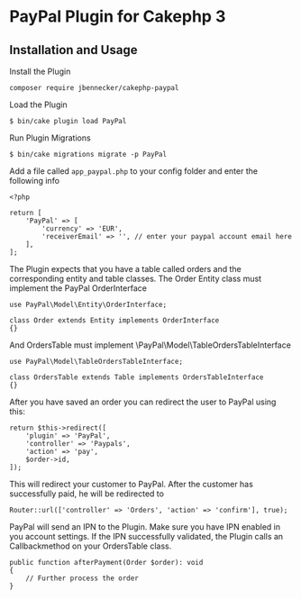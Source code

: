 # PayPal Plugin for Cakephp 3

## Installation and Usage

Install the Plugin

```
composer require jbennecker/cakephp-paypal
```


Load the Plugin

```
$ bin/cake plugin load PayPal
```

Run Plugin Migrations

```
$ bin/cake migrations migrate -p PayPal
```

Add a file called `app_paypal.php` to your config folder and enter the following info

```
<?php

return [
    'PayPal' => [
        'currency' => 'EUR',
        'receiverEmail' => '', // enter your paypal account email here
    ],
];
```

The Plugin expects that you have a table called orders and the corresponding entity and table classes. The Order Entity
class must implement the PayPal OrderInterface

```
use PayPal\Model\Entity\OrderInterface;

class Order extends Entity implements OrderInterface
{}
```

And OrdersTable must implement \PayPal\Model\TableOrdersTableInterface

```
use PayPal\Model\TableOrdersTableInterface;

class OrdersTable extends Table implements OrdersTableInterface
{}
```

After you have saved an order you can redirect the user to PayPal using this:

```
return $this->redirect([
    'plugin' => 'PayPal',
    'controller' => 'Paypals',
    'action' => 'pay',
    $order->id,
]);
```

This will redirect your customer to PayPal. After the customer has successfully paid, he will be redirected to

```
Router::url(['controller' => 'Orders', 'action' => 'confirm'], true);
```

PayPal will send an IPN to the Plugin. Make sure you have IPN enabled in you account settings. If the IPN successfully
validated, the Plugin calls an Callbackmethod on your OrdersTable class.

```
public function afterPayment(Order $order): void
{
    // Further process the order
}
```
